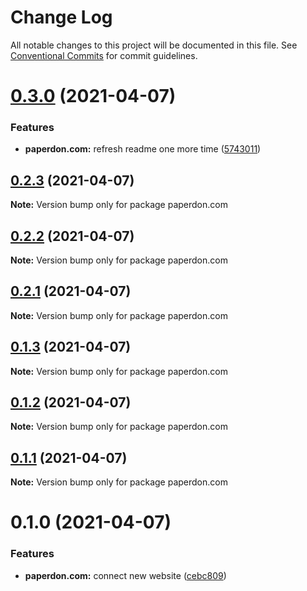 # Change Log

All notable changes to this project will be documented in this file.
See [Conventional Commits](https://conventionalcommits.org) for commit guidelines.

# [0.3.0](https://github.com/dvakatsiienko/monorepo-experimental/compare/paperdon.com@0.2.3...paperdon.com@0.3.0) (2021-04-07)


### Features

* **paperdon.com:** refresh readme one more time ([5743011](https://github.com/dvakatsiienko/monorepo-experimental/commit/574301187111a0b1466af8588e999a72ee824211))





## [0.2.3](https://github.com/dvakatsiienko/monorepo-experimental/compare/paperdon.com@0.2.1...paperdon.com@0.2.3) (2021-04-07)

**Note:** Version bump only for package paperdon.com





## [0.2.2](https://github.com/dvakatsiienko/monorepo-experimental/compare/paperdon.com@0.2.1...paperdon.com@0.2.2) (2021-04-07)

**Note:** Version bump only for package paperdon.com





## [0.2.1](https://github.com/dvakatsiienko/monorepo-experimental/compare/paperdon.com@0.2.0...paperdon.com@0.2.1) (2021-04-07)

**Note:** Version bump only for package paperdon.com





## [0.1.3](https://github.com/dvakatsiienko/monorepo-experimental/compare/paperdon.com@0.1.2...paperdon.com@0.1.3) (2021-04-07)

**Note:** Version bump only for package paperdon.com





## [0.1.2](https://github.com/dvakatsiienko/monorepo-experimental/compare/paperdon.com@0.1.1...paperdon.com@0.1.2) (2021-04-07)

**Note:** Version bump only for package paperdon.com





## [0.1.1](https://github.com/dvakatsiienko/monorepo-experimental/compare/paperdon.com@0.1.0...paperdon.com@0.1.1) (2021-04-07)

**Note:** Version bump only for package paperdon.com





# 0.1.0 (2021-04-07)


### Features

* **paperdon.com:** connect new website ([cebc809](https://github.com/dvakatsiienko/monorepo-experimental/commit/cebc809f876b93e2321e6c4ad1769fbb485c6c4e))
